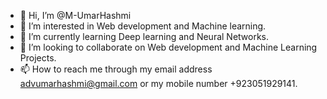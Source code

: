 - 👋 Hi, I’m @M-UmarHashmi
- 👀 I’m interested in Web development and Machine learning.
- 🌱 I’m currently learning Deep learning and Neural Networks.
- 💞️ I’m looking to collaborate on Web development and Machine Learning Projects.
- 📫 How to reach me through my email address advumarhashmi@gmail.com or my mobile number +923051929141.

<!---
M-UmarHashmi/M-UmarHashmi is a ✨ special ✨ repository because its `README.md` (this file) appears on your GitHub profile.
You can click the Preview link to take a look at your changes.
--->
